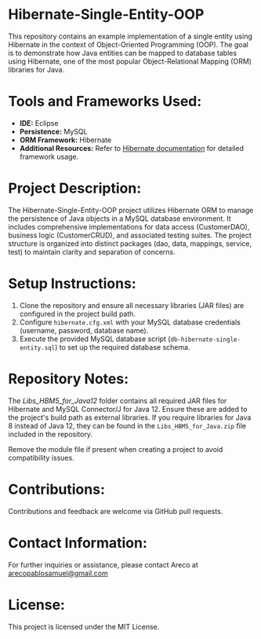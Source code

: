 # Hibernate-Single-Entity-OOP

This repository contains an example implementation of a single entity using Hibernate in the context of Object-Oriented Programming (OOP). The goal is to demonstrate how Java entities can be mapped to database tables using Hibernate, one of the most popular Object-Relational Mapping (ORM) libraries for Java.

# Tools and Frameworks Used:

- **IDE:** Eclipse
- **Persistence:** MySQL
- **ORM Framework:** Hibernate
- **Additional Resources:** Refer to [Hibernate documentation](https://hibernate.org/orm/documentation/) for detailed framework usage.

# Project Description:

The Hibernate-Single-Entity-OOP project utilizes Hibernate ORM to manage the persistence of Java objects in a MySQL database environment. It includes comprehensive implementations for data access (CustomerDAO), business logic (CustomerCRUD), and associated testing suites. The project structure is organized into distinct packages (dao, data, mappings, service, test) to maintain clarity and separation of concerns.

# Setup Instructions:

1. Clone the repository and ensure all necessary libraries (JAR files) are configured in the project build path.
2. Configure `hibernate.cfg.xml` with your MySQL database credentials (username, password, database name).
3. Execute the provided MySQL database script (`db-hibernate-single-entity.sql`) to set up the required database schema.

# Repository Notes:

The _Libs_HBM5_for_Java12_ folder contains all required JAR files for Hibernate and MySQL Connector/J for Java 12. Ensure these are added to the project's build path as external libraries. If you require libraries for Java 8 instead of Java 12, they can be found in the `Libs_HBM5_for_Java.zip` file included in the repository.

Remove the module file if present when creating a project to avoid compatibility issues.

# Contributions:

Contributions and feedback are welcome via GitHub pull requests.

# Contact Information:

For further inquiries or assistance, please contact Areco at arecopablosamuel@gmail.com

# License:

This project is licensed under the MIT License.

